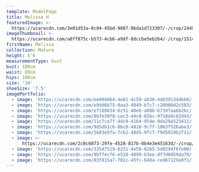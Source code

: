 ```yaml
---
template: ModelPage
title: Melissa H
featuredImage: >-
  https://ucarecdn.com/3e01d53a-0c04-45bd-9087-0bda1d723307/-/crop/2449x1325/0,0/-/preview/
imageThumbnail: >-
  https://ucarecdn.com/a8ff875c-b573-4cb6-a9df-8dccbe5eb264/-/crop/1514x2449/0,0/-/preview/
firstName: Melissa
collection: Mature
height: 5'6
measurementType: bust
bust: 109cm
waist: 89cm
hips: 106cm
size: '14'
shoeSize: '7.5'
imagePortfolio:
  - image: 'https://ucarecdn.com/ee894d64-4e81-4c59-ab30-4d0391344bb8/'
  - image: 'https://ucarecdn.com/e8dd6b75-0aa3-4049-b7c7-c20006d2c583/'
  - image: 'https://ucarecdn.com/ef180834-6c51-40eb-a886-b739faa6626c/'
  - image: 'https://ucarecdn.com/8bfe39f8-cec3-44c8-85bc-9718d4c82d43/'
  - image: 'https://ucarecdn.com/11c7ca7f-4dc0-4164-954e-9da29a523411/'
  - image: 'https://ucarecdn.com/9d5db1c6-0bc8-4816-9cff-1063f526abe3/'
  - image: 'https://ucarecdn.com/5683e5fa-7cb2-48d5-9fc7-f9d5019b2f11/'
  - image: >-
      https://ucarecdn.com/2c0c6073-29fe-4528-817b-8b4e3e45163d/-/crop/1900x1633/549,0/-/preview/
  - image: 'https://ucarecdn.com/335d7519-6231-4e58-8265-5d0294f6fe00/'
  - image: 'https://ucarecdn.com/9bffecf6-e528-4099-b3ee-df7d6059da70/'
  - image: 'https://ucarecdn.com/83f815a7-f81c-45fc-b48a-ced67129e8f1/'
---
```


